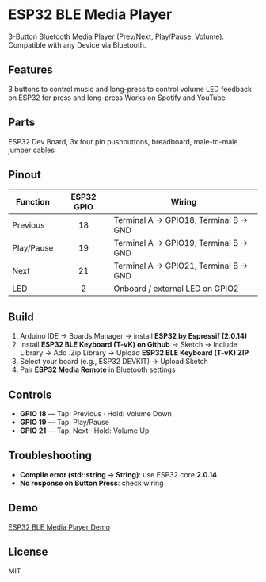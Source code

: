 # ESP32 BLE Media Player
3-Button Bluetooth Media Player (Prev/Next, Play/Pause, Volume). Compatible with any Device via Bluetooth.

## Features
3 buttons to control music and long-press to control volume
LED feedback on ESP32 for press and long-press
Works on Spotify and YouTube 

## Parts
ESP32 Dev Board, 3x four pin pushbuttons, breadboard, male-to-male jumper cables

## Pinout
| Function   | ESP32 GPIO | Wiring                                    |
|------------|:----------:|-------------------------------------------|
| Previous   | 18         | Terminal A → GPIO18, Terminal B → GND     |
| Play/Pause | 19         | Terminal A → GPIO19, Terminal B → GND     |
| Next       | 21         | Terminal A → GPIO21, Terminal B → GND     |
| LED        | 2          | Onboard / external LED on GPIO2           |

## Build
1. Arduino IDE → Boards Manager → install **ESP32 by Espressif (2.0.14)**  
2. Install **ESP32 BLE Keyboard (T-vK) on Github** → Sketch → Include Library → Add .Zip Library → Upload **ESP32 BLE Keyboard (T-vK) ZIP**
3. Select your board (e.g., ESP32 DEVKIT) → Upload Sketch
4. Pair **ESP32 Media Remote** in Bluetooth settings

## Controls
- **GPIO 18** — Tap: Previous · Hold: Volume Down
- **GPIO 19** — Tap: Play/Pause
- **GPIO 21** — Tap: Next · Hold: Volume Up

## Troubleshooting
- **Compile error (std::string → String)**: use ESP32 core **2.0.14**
- **No response on Button Press**: check wiring
## Demo
[ESP32 BLE Media Player Demo](https://youtu.be/N8l9O_iFldo?si=mXqZD8Q6C5QCP2Fb)

## License
MIT

